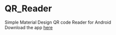 # QR_Reader
Simple Material Design QR code Reader for Android<br>
Download the app <a href="https://play.google.com/store/apps/details?id=com.chiappins.lettoreqr&hl=en">here</a>
